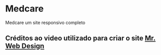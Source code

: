 # Medcare
Medcare um site responsivo completo

## Créditos ao video utilizado para criar o site [Mr. Web Design](https://www.youtube.com/watch?v=m2Sz-43azgw)

